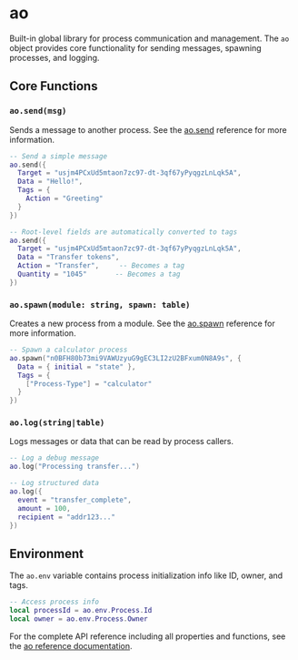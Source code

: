 # ao

Built-in global library for process communication and management. The `ao` object provides core functionality for sending messages, spawning processes, and logging.

## Core Functions

### `ao.send(msg)`

Sends a message to another process. See the [ao.send](/references/ao.md#ao-send-msg-message) reference for more information.

```lua
-- Send a simple message
ao.send({
  Target = "usjm4PCxUd5mtaon7zc97-dt-3qf67yPyqgzLnLqk5A",
  Data = "Hello!",
  Tags = {
    Action = "Greeting"
  }
})

-- Root-level fields are automatically converted to tags
ao.send({
  Target = "usjm4PCxUd5mtaon7zc97-dt-3qf67yPyqgzLnLqk5A",
  Data = "Transfer tokens",
  Action = "Transfer",     -- Becomes a tag
  Quantity = "1045"       -- Becomes a tag
})
```

### `ao.spawn(module: string, spawn: table)`

Creates a new process from a module. See the [ao.spawn](/references/ao.md#ao-spawn-module-string-spawn-spawn) reference for more information.

```lua
-- Spawn a calculator process
ao.spawn("n0BFH80b73mi9VAWUzyuG9gEC3LI2zU2BFxum0N8A9s", {
  Data = { initial = "state" },
  Tags = {
    ["Process-Type"] = "calculator"
  }
})
```

### `ao.log(string|table)`

Logs messages or data that can be read by process callers.

```lua
-- Log a debug message
ao.log("Processing transfer...")

-- Log structured data
ao.log({
  event = "transfer_complete",
  amount = 100,
  recipient = "addr123..."
})
```

## Environment

The `ao.env` variable contains process initialization info like ID, owner, and tags.

```lua
-- Access process info
local processId = ao.env.Process.Id
local owner = ao.env.Process.Owner
```

For the complete API reference including all properties and functions, see the [ao reference documentation](/references/ao.md).
